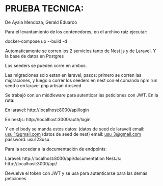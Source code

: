 # PRUEBA TECNICA:

De Ayala Mendoza, Gerald Eduardo

Para el levantamiento de los contenedores, en el archivo raiz ejecutar:

docker-compose up --build -d

Automaticamente se corren los 2 servicios tanto de Nest js y de Laravel.
Y la base de datos en Postgres

Los seeders se pueden corre en ambos. 

Las migraciones solo estan en laravel, pasos: primero se corren las migraciones, y luego
o correr los seeders en nest con el comando 
npm run seed
o en laravel
php artisan db:seed

Se trabajó con un middleware para autenticar las peticiones con JWT. 
En la ruta:

En laravel:
http://localhost:8000/api/login

En nestjs:
http://localhost:3000/auth/login

Y en el body se manda estos datos:
(datos de seed de laravel) 
email: usu_1@gmail.com
(datos de seed de nest) 
email: usu_3@gmail.com
password: usu123usu

Para la acceder a la documentación de endpoints:

Laravel:
http://localhost:8000/api/documentation
NestJs:
http://localhost:3000/api/

Devuelve el token con JWT y se usa para autenticarse para las demás peticiones


